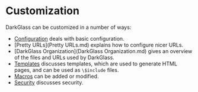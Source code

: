 # Customization

DarkGlass can be customized in a number of ways:

   * [Configuration](Configuration.md) deals with basic configuration.
   * [Pretty URLs](Pretty URLs.md) explains how to configure nicer URLs.
   * [DarkGlass Organization](DarkGlass Organization.md) gives an overview of the files and URLs used by DarkGlass.
   * [Templates](Templates.md) discusses templates, which are used to generate HTML pages, and can be used as `\$include` files.
   * [Macros](Macros.md) can be added or modified.
   * [Security](Security.md) discusses security.